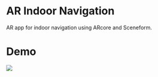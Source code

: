 # AR Indoor Navigation
AR app for indoor navigation using ARcore and Sceneform.

# Demo
![](ezgif.com-video-to-gif.gif)
